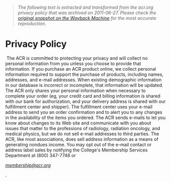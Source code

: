 > *The following text is extracted and transformed from the acr.org privacy policy that was archived on 2011-06-27. Please check the [original snapshot on the Wayback Machine](https://web.archive.org/web/20110627144211id_/http%3A//www.acr.org/SiteFooter/PrivacyPolicy.aspx) for the most accurate reproduction.*

# Privacy Policy

  


 The ACR is committed to protecting your privacy and will collect no personal information from you unless you choose to provide that information. If you purchase an ACR product online, we collect personal information required to support the purchase of products, including names, addresses, and e-mail addresses. When existing demographic information in our database is incorrect or incomplete, that information will be updated. The ACR only shares your personal information when necessary to complete your order (eg, your credit card and billing information is shared with our bank for authorization, and your delivery address is shared with our fulfillment center and shipper). The fulfillment center uses your e-mail address to send you an order confirmation and to alert you to any changes in the availability of the items you ordered. The ACR sends e-mails to let you know about changes to its Web site and communicate with you about issues that matter to the professions of radiology, radiation oncology, and medical physics, but we do not sell e-mail addresses to third parties. The ACR, like most associations, does sell address information as a means of generating nondues income. You may opt out of the e-mail contact or address label sales by notifying the College's Membership Services Department at (800) 347-7748 or 

[_membership@acr.org_](mailto:membership@acr.org)

. 
